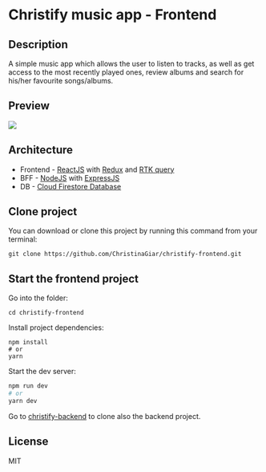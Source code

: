 # Christify music app - Frontend

## Description

A simple music app which allows the user to listen to tracks, as well as get access to the most recently played ones, review albums and search for his/her favourite songs/albums.

## Preview
![](https://github.com/ChristinaGiar/christify-frontend/blob/master/gif/Christify%20gif.gif)


## Architecture

- Frontend - [ReactJS](https://react.dev/) with [Redux](https://redux.js.org/) and [RTK query](https://redux-toolkit.js.org/rtk-query/overview)
- BFF - [NodeJS](https://nodejs.org/en) with [ExpressJS](https://expressjs.com/)
- DB - [Cloud Firestore Database](https://firebase.google.com/docs/firestore)

## Clone project

You can download or clone this project by running this command from your terminal:

```
git clone https://github.com/ChristinaGiar/christify-frontend.git
```

## Start the frontend project

Go into the folder:

```
cd christify-frontend
```

Install project dependencies:

```
npm install
# or
yarn
```

Start the dev server:

```sh
npm run dev
# or
yarn dev
```

Go to [christify-backend](https://github.com/ChristinaGiar/christify-backend) to clone also the backend project.

## License

MIT
